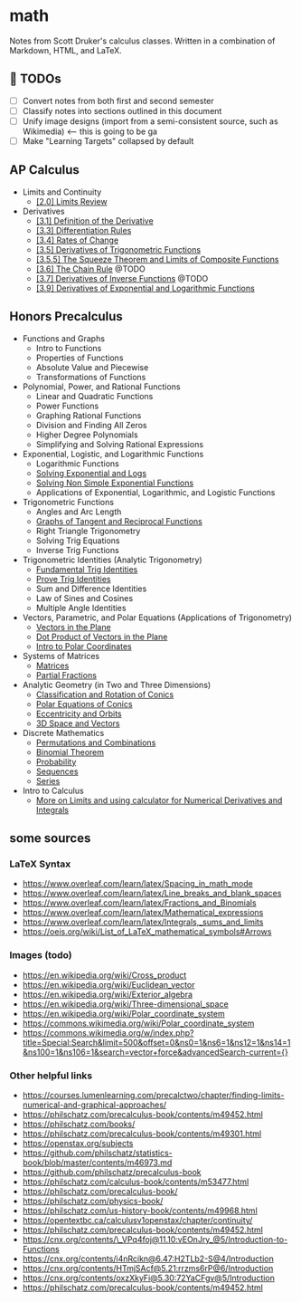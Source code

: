 # math

Notes from Scott Druker's calculus classes. Written in a combination of Markdown, HTML, and LaTeX.

## 🚧 TODOs
- [ ] Convert notes from both first and second semester
- [ ] Classify notes into sections outlined in this document
- [ ] Unify image designs (import from a semi-consistent source, such as Wikimedia) <-- this is going to be ga
- [ ] Make "Learning Targets" collapsed by default

## AP Calculus

- Limits and Continuity
    - [[2.0] Limits Review](calculus/limits.md)
- Derivatives
    - [[3.1] Definition of the Derivative](calculus/definition-of-the-derivative.md)
    - [[3.3] Differentiation Rules](calculus/differentiation-rules.md)
    - [[3.4] Rates of Change](calculus/rates-of-change.md)
    - [[3.5] Derivatives of Trigonometric Functions](calculus/derivatives-of-trigonometric-functions.md)
    - [[3.5.5] The Squeeze Theorem and Limits of Composite Functions](calculus/squeeze-theorem-and-limit-of-composite-functions.md)
    - [[3.6] The Chain Rule](calculus/chain-rule.md) @TODO
    - [[3.7] Derivatives of Inverse Functions](calculus/derivatives-of-inverse-functions.md) @TODO
    - [[3.9] Derivatives of Exponential and Logarithmic Functions](calculus/derivatives-of-exponential-and-logarithmic-functions.md)

## Honors Precalculus

<!-- TODO: Write a prereq file-->

- Functions and Graphs
    - Intro to Functions
    - Properties of Functions
    - Absolute Value and Piecewise
    - Transformations of Functions
- Polynomial, Power, and Rational Functions
    - Linear and Quadratic Functions
    - Power Functions
    - Graphing Rational Functions
    - Division and Finding All Zeros
    - Higher Degree Polynomials
    - Simplifying and Solving Rational Expressions
- Exponential, Logistic, and Logarithmic Functions
    - Logarithmic Functions
    - [Solving Exponential and Logs](precalculus/solving-exponential-and-logs.md)
    - [Solving Non Simple Exponential Functions](precalculus/solving-non-simple-exponential-functions.md)
    - Applications of Exponential, Logarithmic, and Logistic Functions
- Trigonometric Functions
    - Angles and Arc Length
    - [Graphs of Tangent and Reciprocal Functions](precalculus/graphs-of-tangent-and-reciprocal-functions.md)
    - Right Triangle Trigonometry
    - Solving Trig Equations
    - Inverse Trig Functions
- Trigonometric Identities (Analytic Trigonometry)
    - [Fundamental Trig Identities](precalculus/fundamental-trig-identities.md)
    - [Prove Trig Identities](precalculus/prove-trig-identities.md)
    - Sum and Difference Identities
    - Law of Sines and Cosines
    - Multiple Angle Identities
- Vectors, Parametric, and Polar Equations (Applications of Trigonometry)
    - [Vectors in the Plane](precalculus/vectors-in-the-plane.md)
    - [Dot Product of Vectors in the Plane](precalculus/dot-product-of-vectors-in-the-plane.md)
    - [Intro to Polar Coordinates](precalculus/intro-to-polar-coordinates.md)
- Systems of Matrices
    - [Matrices](precalculus/matrices.md)
    - [Partial Fractions](precalculus/partial-fractions.md)
- Analytic Geometry (in Two and Three Dimensions)
    - [Classification and Rotation of Conics](precalculus/classification-and-rotation-of-conics.md)
    - [Polar Equations of Conics](precalculus/polar-equations-of-conics.md)
    - [Eccentricity and Orbits](precalculus/eccentricity-and-orbits.md)
    - [3D Space and Vectors](precalculus/3d-space-and-vectors.md)
- Discrete Mathematics
    - [Permutations and Combinations](precalculus/permutations-and-combinations.md)
    - [Binomial Theorem](precalculus/binomial-theorem.md)
    - [Probability](precalculus/probability.md)
    - [Sequences](precalculus/sequences.md)
    - [Series](precalculus/series.md)
- Intro to Calculus
    - [More on Limits and using calculator for Numerical Derivatives and Integrals](precalculus/numerical-derivatives-and-integrals.md)

## some sources

### LaTeX Syntax
- https://www.overleaf.com/learn/latex/Spacing_in_math_mode
- https://www.overleaf.com/learn/latex/Line_breaks_and_blank_spaces
- https://www.overleaf.com/learn/latex/Fractions_and_Binomials
- https://www.overleaf.com/learn/latex/Mathematical_expressions
- https://www.overleaf.com/learn/latex/Integrals,_sums_and_limits
- https://oeis.org/wiki/List_of_LaTeX_mathematical_symbols#Arrows

### Images (todo)
- https://en.wikipedia.org/wiki/Cross_product
- https://en.wikipedia.org/wiki/Euclidean_vector
- https://en.wikipedia.org/wiki/Exterior_algebra
- https://en.wikipedia.org/wiki/Three-dimensional_space
- https://en.wikipedia.org/wiki/Polar_coordinate_system
- https://commons.wikimedia.org/wiki/Polar_coordinate_system
- https://commons.wikimedia.org/w/index.php?title=Special:Search&limit=500&offset=0&ns0=1&ns6=1&ns12=1&ns14=1&ns100=1&ns106=1&search=vector+force&advancedSearch-current={}

### Other helpful links
- https://courses.lumenlearning.com/precalctwo/chapter/finding-limits-numerical-and-graphical-approaches/
- https://philschatz.com/precalculus-book/contents/m49452.html
- https://philschatz.com/books/
- https://philschatz.com/precalculus-book/contents/m49301.html
- https://openstax.org/subjects
- https://github.com/philschatz/statistics-book/blob/master/contents/m46973.md
- https://github.com/philschatz/precalculus-book
- https://philschatz.com/calculus-book/contents/m53477.html
- https://philschatz.com/precalculus-book/
- https://philschatz.com/physics-book/
- https://philschatz.com/us-history-book/contents/m49968.html
- https://opentextbc.ca/calculusv1openstax/chapter/continuity/
- https://philschatz.com/precalculus-book/contents/m49452.html
- https://cnx.org/contents/\_VPq4foj@11.10:vEOnJry_@5/Introduction-to-Functions
- https://cnx.org/contents/i4nRcikn@6.47:H2TLb2-S@4/Introduction
- https://cnx.org/contents/HTmjSAcf@5.21:rrzms6rP@6/Introduction
- https://cnx.org/contents/oxzXkyFi@5.30:72YaCFgv@5/Introduction
- https://philschatz.com/precalculus-book/contents/m49452.html
